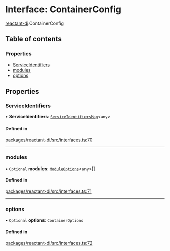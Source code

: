 # Interface: ContainerConfig

[reactant-di](../modules/reactant_di.md).ContainerConfig

## Table of contents

### Properties

- [ServiceIdentifiers](reactant_di.ContainerConfig.md#serviceidentifiers)
- [modules](reactant_di.ContainerConfig.md#modules)
- [options](reactant_di.ContainerConfig.md#options)

## Properties

### ServiceIdentifiers

• **ServiceIdentifiers**: [`ServiceIdentifiersMap`](../modules/reactant_di.md#serviceidentifiersmap)<`any`\>

#### Defined in

[packages/reactant-di/src/interfaces.ts:70](https://github.com/unadlib/reactant/blob/f66dad8a/packages/reactant-di/src/interfaces.ts#L70)

___

### modules

• `Optional` **modules**: [`ModuleOptions`](../modules/reactant_di.md#moduleoptions)<`any`\>[]

#### Defined in

[packages/reactant-di/src/interfaces.ts:71](https://github.com/unadlib/reactant/blob/f66dad8a/packages/reactant-di/src/interfaces.ts#L71)

___

### options

• `Optional` **options**: `ContainerOptions`

#### Defined in

[packages/reactant-di/src/interfaces.ts:72](https://github.com/unadlib/reactant/blob/f66dad8a/packages/reactant-di/src/interfaces.ts#L72)

